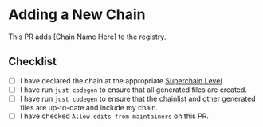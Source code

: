 <!--
This default template is a guide for PRs adding new chains to the registry.
For other types of PRs, please delete this template and write a brief description of your
code changes and rationale.
 -->

# Adding a New Chain

This PR adds [Chain Name Here] to the registry.

## Checklist

- [ ] I have declared the chain at the appropriate [Superchain Level](../docs/glossary.md#superchain-level-and-rollup-stage).
- [ ] I have run `just codegen` to ensure that all generated files are created.
- [ ] I have run `just codegen` to ensure that the chainlist and other generated files are up-to-date and include my chain.
- [ ] I have checked `Allow edits from maintainers` on this PR.
